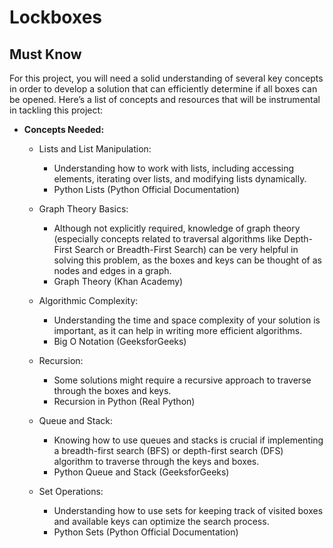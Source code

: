 # Lockboxes

## Must Know

For this project, you will need a solid understanding of several key concepts in order to develop a solution that can efficiently determine if all boxes can be opened. Here’s a list of concepts and resources that will be instrumental in tackling this project:

- **Concepts Needed:**
  - Lists and List Manipulation:
    - Understanding how to work with lists, including accessing elements, iterating over lists, and modifying lists dynamically.
    - Python Lists (Python Official Documentation)

  - Graph Theory Basics:
    - Although not explicitly required, knowledge of graph theory (especially concepts related to traversal algorithms like Depth-First Search or Breadth-First Search) can be very helpful in solving this problem, as the boxes and keys can be thought of as nodes and edges in a graph.
    - Graph Theory (Khan Academy)

  - Algorithmic Complexity:
    - Understanding the time and space complexity of your solution is important, as it can help in writing more efficient algorithms.
    - Big O Notation (GeeksforGeeks)

  - Recursion:
     - Some solutions might require a recursive approach to traverse through the boxes and keys.
     - Recursion in Python (Real Python)

  - Queue and Stack:
    - Knowing how to use queues and stacks is crucial if implementing a breadth-first search (BFS) or depth-first search (DFS) algorithm to traverse through the keys and boxes.
    - Python Queue and Stack (GeeksforGeeks)

  - Set Operations:
    - Understanding how to use sets for keeping track of visited boxes and available keys can optimize the search process.
    - Python Sets (Python Official Documentation)
